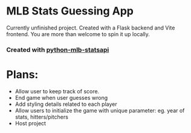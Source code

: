 # MLB Stats Guessing App

Currently unfinished project. Created with a Flask backend and Vite frontend. You are more than welcome to spin it up locally.

### Created with [python-mlb-statsapi](https://github.com/zero-sum-seattle/python-mlb-statsapi)

# Plans:
- Allow user to keep track of score.
- End game when user guesses wrong
- Add styling details related to each player
- Allow users to initialize the game with unique parameter: eg. year of stats, hitters/pitchers
- Host project

